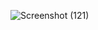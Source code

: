 ![Screenshot (121)](https://user-images.githubusercontent.com/95170962/145534436-6bd1745c-7d6f-4b09-8706-ac21a53fd924.png)
